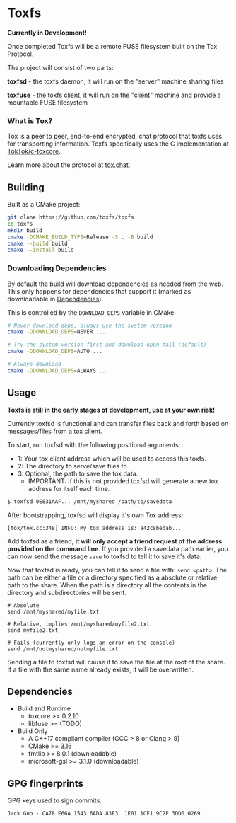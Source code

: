 # Toxfs

**Currently in Development!**

Once completed Toxfs will be a remote FUSE filesystem built on the Tox Protocol.

The project will consist of two parts:

**toxfsd** - the toxfs daemon, it will run on the "server" machine sharing files

**toxfuse** - the toxfs client, it will run on the "client" machine and
              provide a mountable FUSE filesystem

### What is Tox?

Tox is a peer to peer, end-to-end encrypted, chat protocol that toxfs uses for
transporting information. Toxfs specifically uses the C implementation at
[TokTok/c-toxcore](https://github.com/TokTok/c-toxcore).

Learn more about the protocol at [tox.chat](https://tox.chat).


## Building

Built as a CMake project:

```sh
git clone https://github.com/toxfs/toxfs
cd toxfs
mkdir build
cmake -DCMAKE_BUILD_TYPE=Release -S . -B build
cmake --build build
cmake --install build
```

### Downloading Dependencies

By default the build will download dependencies as needed from the web. This only happens for
dependencies that support it (marked as downloadable in [Dependencies](#Dependencies)).

This is controlled by the `DOWNLOAD_DEPS` variable in CMake:
```sh
# Never download deps, always use the system version
cmake -DDOWNLOAD_DEPS=NEVER ...

# Try the system version first and download upon fail (default)
cmake -DDOWNLOAD_DEPS=AUTO ...

# Always download
cmake -DDOWNLOAD_DEPS=ALWAYS ...
```

## Usage

**Toxfs is still in the early stages of development, use at your own risk!**

Currently toxfsd is functional and can transfer files back and forth based on messages/files from a tox client.

To start, run toxfsd with the following positional arguments:
 * 1: Your tox client address which will be used to access this toxfs.
 * 2: The directory to serve/save files to
 * 3: Optional, the path to save the tox data.
   * IMPORTANT: If this is not provided toxfsd will generate a new tox address for itself each time.

```bash
$ toxfsd 0E831AAF... /mnt/myshared /path/to/savedata
```

After bootstrapping, toxfsd will display it's own Tox address:
```
[tox/tox.cc:348] INFO: My tox address is: a42c8bedab...
```

Add toxfsd as a friend, **it will only accept a friend request of the address provided on the command line**.
If you provided a savedata path earlier, you can now send the message `save` to toxfsd to tell it to save
it's data.

Now that toxfsd is ready, you can tell it to send a file with: `send <path>`. The path can be either a file
or a directory specified as a absolute or relative path to the share. When the path is a directory
all the contents in the directory and subdirectories will be sent.

```
# Absolute
send /mnt/myshared/myfile.txt

# Relative, implies /mnt/myshared/myfile2.txt
send myfile2.txt

# Fails (currently only logs an error on the console)
send /mnt/notmyshared/notmyfile.txt
```

Sending a file to toxfsd will cause it to save the file at the root of the share. If a file with the same name
already exists, it will be overwritten.


## Dependencies

* Build and Runtime
  * toxcore >= 0.2.10
  * libfuse >= (TODO)
* Build Only
  * A C++17 compliant compiler (GCC > 8 or Clang > 9)
  * CMake >= 3.16
  * fmtlib >= 8.0.1 (downloadable)
  * microsoft-gsl >= 3.1.0 (downloadable)

## GPG fingerprints

GPG keys used to sign commits:

```
Jack Guo - CA78 E66A 1543 6ADA 83E3  1E01 1CF1 9C2F 3DD0 0269
```
